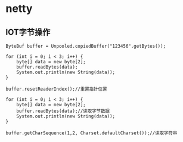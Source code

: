 # netty
## IOT字节操作
    ByteBuf buffer = Unpooled.copiedBuffer("123456".getBytes());

    for (int i = 0; i < 3; i++) {
        byte[] data = new byte[2];
        buffer.readBytes(data);
        System.out.println(new String(data));
    }
    
    buffer.resetReaderIndex();//重置指针位置
    
    for (int i = 0; i < 3; i++) {
        byte[] data = new byte[2];
        buffer.readBytes(data);//读取字节数据
        System.out.println(new String(data));
    }
    
    buffer.getCharSequence(1,2, Charset.defaultCharset());//读取字符串